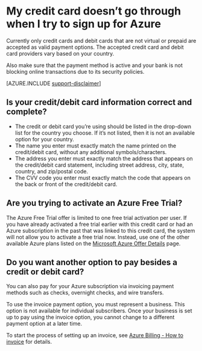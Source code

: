 <properties
	pageTitle="My credit card doesn't go through when I try to sign up for Azure | Microsoft Azure"
	description="Discusses common causes of Microsoft Azure sign-up issues using a credit or debit card"
	services="billing"
	documentationCenter=""
	authors="jiangchen79"
	manager="felixwu"
	editor=""
	tags="top-support-issue"/>

<tags
	ms.service="billing"
	ms.workload="na"
	ms.tgt_pltfrm="ibiza"
	ms.devlang="na"
	ms.topic="article"
	ms.date="06/01/2016"
	ms.author="cjiang"/>

# My credit card doesn’t go through when I try to sign up for Azure
Currently only credit cards and debit cards that are not virtual or prepaid are accepted as valid payment options. The accepted credit card and debit card providers vary based on your country.

Also make sure that the payment method is active and your bank is not blocking online transactions due to its security policies.

[AZURE.INCLUDE [support-disclaimer](../includes/support-disclaimer.md)]

## Is your credit/debit card information correct and complete?
- The credit or debit card you’re using should be listed in the drop-down list for the country you choose. If it’s not listed, then it is not an available option for your country.
- The name you enter must exactly match the name printed on the credit/debit card, without any additional symbols/characters.
- The address you enter must exactly match the address that appears on the credit/debit card statement, including street address, city, state, country, and zip/postal code.
- The CVV code you enter must exactly match the code that appears on the back or front of the credit/debit card.

## Are you trying to activate an Azure Free Trial?
The Azure Free Trial offer is limited to one free trial activation per user. If you have already activated a free trial earlier with this credit card or had an Azure subscription in the past that was linked to this credit card, the system will not allow you to activate a free trial now. Instead, use one of the other available Azure plans listed on the [Microsoft Azure Offer Details](https://azure.microsoft.com/support/legal/offer-details/) page.

## Do you want another option to pay besides a credit or debit card?
You can also pay for your Azure subscription via invoicing payment methods such as checks, overnight checks, and wire transfers.

To use the invoice payment option, you must represent a business. This option is not available for individual subscribers. Once your business is set up to pay using the invoice option, you cannot change to a different payment option at a later time.

To start the process of setting up an invoice, see [Azure Billing - How to invoice](https://azure.microsoft.com/pricing/invoicing/) for details.
